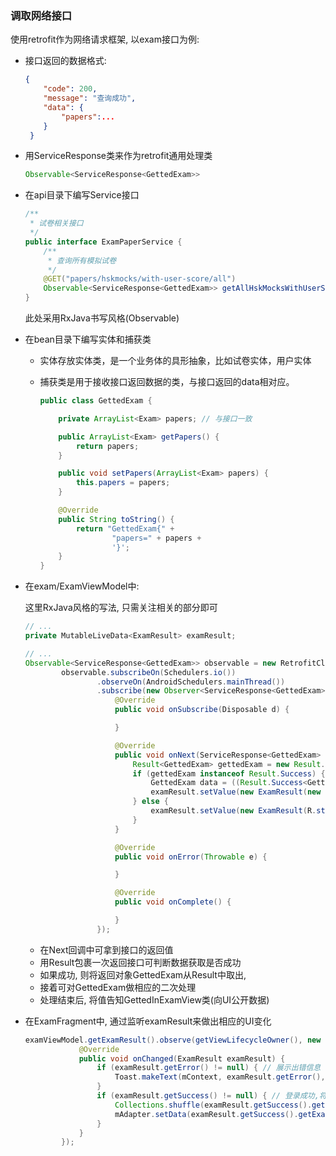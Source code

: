 ### 调取网络接口

使用retrofit作为网络请求框架, 以exam接口为例: 

* 接口返回的数据格式: 

  ```json
  {
      "code": 200,
      "message": "查询成功",
      "data": {
          "papers":...
      }
   }
  ```

* 用ServiceResponse类来作为retrofit通用处理类

  ```java
  Observable<ServiceResponse<GettedExam>>
  ```

* 在api目录下编写Service接口

  ```java
  /**
   * 试卷相关接口
   */
  public interface ExamPaperService {
      /**
       * 查询所有模拟试卷
       */
      @GET("papers/hskmocks/with-user-score/all")
      Observable<ServiceResponse<GettedExam>> getAllHskMocksWithUserScoreAll();
  }
  ```

  此处采用RxJava书写风格(Observable)

* 在bean目录下编写实体和捕获类

  * 实体存放实体类，是一个业务体的具形抽象，比如试卷实体，用户实体

  * 捕获类是用于接收接口返回数据的类，与接口返回的data相对应。

    ```java
    public class GettedExam {
    
        private ArrayList<Exam> papers; // 与接口一致
    
        public ArrayList<Exam> getPapers() {
            return papers;
        }
    
        public void setPapers(ArrayList<Exam> papers) {
            this.papers = papers;
        }
    
        @Override
        public String toString() {
            return "GettedExam{" +
                    "papers=" + papers +
                    '}';
        }
    }
    ```

* 在exam/ExamViewModel中:

  这里RxJava风格的写法, 只需关注相关的部分即可

  ```java
  // ...
  private MutableLiveData<ExamResult> examResult;
  
  // ...
  Observable<ServiceResponse<GettedExam>> observable = new RetrofitClient.Builder().build().create(ExamPaperService.class).getAllHskMocksWithUserScoreAll();
          observable.subscribeOn(Schedulers.io())
                  .observeOn(AndroidSchedulers.mainThread())
                  .subscribe(new Observer<ServiceResponse<GettedExam>>() {
                      @Override
                      public void onSubscribe(Disposable d) {
  
                      }
  
                      @Override
                      public void onNext(ServiceResponse<GettedExam> examServiceResponse) {
                          Result<GettedExam> gettedExam = new Result.Success<>(examServiceResponse.getData());
                          if (gettedExam instanceof Result.Success) {
                              GettedExam data = ((Result.Success<GettedExam>) gettedExam).getData();
                              examResult.setValue(new ExamResult(new GettedInExamView(data.getPapers())));
                          } else {
                              examResult.setValue(new ExamResult(R.string.failed));
                          }
                      }
  
                      @Override
                      public void onError(Throwable e) {
  
                      }
  
                      @Override
                      public void onComplete() {
  
                      }
                  });
  ```

  * 在Next回调中可拿到接口的返回值
  * 用Result包裹一次返回接口可判断数据获取是否成功
  * 如果成功, 则将返回对象GettedExam从Result中取出,
  * 接着可对GettedExam做相应的二次处理
  * 处理结束后, 将值告知GettedInExamView类(向UI公开数据)

* 在ExamFragment中, 通过监听examResult来做出相应的UI变化

  ```java
  examViewModel.getExamResult().observe(getViewLifecycleOwner(), new Observer<ExamResult>() {
              @Override
              public void onChanged(ExamResult examResult) {
                  if (examResult.getError() != null) { // 展示出错信息
                      Toast.makeText(mContext, examResult.getError(), Toast.LENGTH_LONG).show();
                  }
                  if (examResult.getSuccess() != null) { // 登录成功,将数据公开给UI,UI拿到数据执行一些操作
                      Collections.shuffle(examResult.getSuccess().getExams());
                      mAdapter.setData(examResult.getSuccess().getExams());
                  }
              }
          });
  ```

  